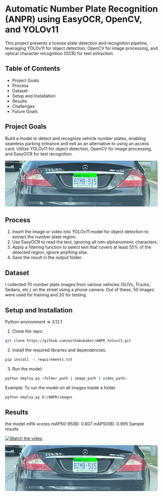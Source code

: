 # Automatic Number Plate Recognition (ANPR) using EasyOCR, OpenCV, and YOLOv11
This project presents a license plate detection and recognition pipeline, leveraging YOLOv11 for object detection, OpenCV for image processing, and optical character recognition (OCR) for text extraction.

## Table of Contents
- Project Goals
- Process
- Dataset
- Setup and Installation
- Results
- Challenges
- Future Goals

## Project Goals

Build a model to detect and recognize vehicle number plates, enabling seamless parking entrance and exit as an alternative to using an access card. Utilize YOLOv11 for object detection, OpenCV for image processing, and EasyOCR for text recognition.



![alt text](https://github.com/withabubaker/ANPR_Yolov11/blob/main/img/headimg.jpg)


## Process

1. Insert the image or video into YOLOv11 model for object detection to extract the number plate region.
2. Use EasyOCR to read the text, ignoring all non-alphanumeric characters.
3. Apply a filtering function to select text that covers at least 55% of the detected region, ignore anything else.
4. Save the result in the output folder.


## Dataset

I collected 70 number plate images from various vehicles (SUVs, Trucks, Sedans, etc.) on the street using a phone camera.
Out of these, 50 images were used for training and 20 for testing.


## Setup and Installation

Python environment => 3.12.1

1. Clone the repo:

```bash
git clone https://github.com/withabubaker/ANPR_Yolov11.git
```

2. Install the required libraries and dependencies:

```bash
pip install -r requirements.txt
```

3. Run the model:

```bash
python deploy.py <folder_path | image_path | video_path>
```
Example: 
To run the model on all images inside a folder

```bash
python deploy.py D:/ANPR/images
```


## Results

the model mPA scores 
mAP50-95(B): 0.807
mAP50(B): 0.995
Sample results

[![Watch the video](https://img.youtube.com/vi/10Vzn9jfCFE/maxresdefault.jpg)](https://www.youtube.com/watch?v=10Vzn9jfCFE)



![alt text](https://github.com/withabubaker/ANPR_Yolov11/blob/main/img/headimg.jpg)


